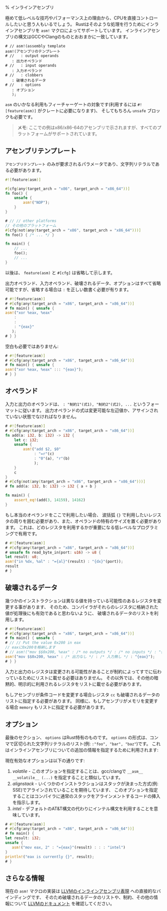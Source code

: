 % インラインアセンブリ
<!-- % Inline Assembly -->

<!-- For extremely low-level manipulations and performance reasons, one -->
<!-- might wish to control the CPU directly. Rust supports using inline -->
<!-- assembly to do this via the `asm!` macro. The syntax roughly matches -->
<!-- that of GCC & Clang: -->
極めて低レベルな技巧やパフォーマンス上の理由から、CPUを直接コントロールしたいと思う人もいるでしょう。
Rustはそのような処理を行うためにインラインアセンブリを `asm!` マクロによってサポートしています。
インラインアセンブリの構文はGCCやClangのものとおおまかに一致しています。

```ignore
# // asm!(assembly template
asm!(アセンブリのテンプレート
# //   : output operands
   : 出力オペランド
# //   : input operands
   : 入力オペランド
# //   : clobbers
   : 破壊されるデータ
# //   : options
   : オプション
   );
```

<!-- Any use of `asm` is feature gated (requires `#![feature(asm)]` on the -->
<!-- crate to allow) and of course requires an `unsafe` block. -->
`asm` のいかなる利用もフィーチャーゲートの対象です(利用するには `#![feature(asm)]` がクレートに必要になります)、
そしてもちろん `unsafe` ブロックも必要です。

<!-- > **Note**: the examples here are given in x86/x86-64 assembly, but -->
<!-- > all platforms are supported. -->
> **メモ**: ここでの例はx86/x86-64のアセンブリで示されますが、すべてのプラットフォームがサポートされています。

<!-- ## Assembly template -->
## アセンブリテンプレート

<!-- The `assembly template` is the only required parameter and must be a -->
<!-- literal string (i.e. `""`) -->
`アセンブリテンプレート` のみが要求されるパラメータであり、文字列リテラルである必要があります。

```rust
#![feature(asm)]

#[cfg(any(target_arch = "x86", target_arch = "x86_64"))]
fn foo() {
    unsafe {
        asm!("NOP");
    }
}

# // // other platforms
// その他のプラットフォーム
#[cfg(not(any(target_arch = "x86", target_arch = "x86_64")))]
fn foo() { /* ... */ }

fn main() {
    // ...
    foo();
    // ...
}
```

<!-- (The `feature(asm)` and `#[cfg]`s are omitted from now on.) -->
以後は、 `feature(asm)` と `#[cfg]` は省略して示します。

<!-- Output operands, input operands, clobbers and options are all optional -->
<!-- but you must add the right number of `:` if you skip them: -->
出力オペランド、入力オペランド、破壊されるデータ、オプションはすべて省略可能ですが、省略する場合は `:` を正しい数書く必要が有ります。

```rust
# #![feature(asm)]
# #[cfg(any(target_arch = "x86", target_arch = "x86_64"))]
# fn main() { unsafe {
asm!("xor %eax, %eax"
    :
    :
    : "{eax}"
   );
# } }
```

<!-- Whitespace also doesn't matter: -->
空白も必要ではありません:

```rust
# #![feature(asm)]
# #[cfg(any(target_arch = "x86", target_arch = "x86_64"))]
# fn main() { unsafe {
asm!("xor %eax, %eax" ::: "{eax}");
# } }
```

<!-- ## Operands -->
## オペランド

<!-- Input and output operands follow the same format: `: -->
<!-- "constraints1"(expr1), "constraints2"(expr2), ..."`. Output operand -->
<!-- expressions must be mutable lvalues, or not yet assigned: -->
入力と出力のオペランドは、 `: "制約1"(式1), "制約2"(式2), ...` というフォーマットに従います。
出力オペランドの式は変更可能な左辺値か、アサインされていない状態でなければなりません。

```rust
# #![feature(asm)]
# #[cfg(any(target_arch = "x86", target_arch = "x86_64"))]
fn add(a: i32, b: i32) -> i32 {
    let c: i32;
    unsafe {
        asm!("add $2, $0"
             : "=r"(c)
             : "0"(a), "r"(b)
             );
    }
    c
}
# #[cfg(not(any(target_arch = "x86", target_arch = "x86_64")))]
# fn add(a: i32, b: i32) -> i32 { a + b }

fn main() {
    assert_eq!(add(3, 14159), 14162)
}
```

<!-- If you would like to use real operands in this position, however, -->
<!-- you are required to put curly braces `{}` around the register that -->
<!-- you want, and you are required to put the specific size of the -->
<!-- operand. This is useful for very low level programming, where -->
<!-- which register you use is important: -->
もし本当のオペランドをここで利用したい場合、 波括弧 `{}` で利用したいレジスタの周りを囲む必要があり、また、オペランドの特有のサイズを置く必要があります。
これは、どのレジスタを利用するかが重要になる低レベルなプログラミングで有用です。

```rust
# #![feature(asm)]
# #[cfg(any(target_arch = "x86", target_arch = "x86_64"))]
# unsafe fn read_byte_in(port: u16) -> u8 {
let result: u8;
asm!("in %dx, %al" : "={al}"(result) : "{dx}"(port));
result
# }
```

<!-- ## Clobbers -->
## 破壊されるデータ

<!-- Some instructions modify registers which might otherwise have held -->
<!-- different values so we use the clobbers list to indicate to the -->
<!-- compiler not to assume any values loaded into those registers will -->
<!-- stay valid. -->
幾つかのインストラクションは異なる値を持っている可能性のあるレジスタを変更する事があります、
そのため、コンパイラがそれらのレジスタに格納された値が処理後にも有効であると思わないように、
破壊されるデータのリストを利用します。

```rust
# #![feature(asm)]
# #[cfg(any(target_arch = "x86", target_arch = "x86_64"))]
# fn main() { unsafe {
# // // Put the value 0x200 in eax
// eaxに0x200を格納します
# // asm!("mov $$0x200, %eax" : /* no outputs */ : /* no inputs */ : "{eax}");
asm!("mov $$0x200, %eax" : /* 出力なし */ : /* 入力無し */ : "{eax}");
# } }
```

<!-- Input and output registers need not be listed since that information -->
<!-- is already communicated by the given constraints. Otherwise, any other -->
<!-- registers used either implicitly or explicitly should be listed. -->
入力と出力のレジスタは変更される可能性があることが制約によってすでに伝わっているためにリストに載せる必要はありません。
その以外では、その他の暗黙的、明示的に利用されるレジスタをリストに載せる必要があります。

<!-- If the assembly changes the condition code register `cc` should be -->
<!-- specified as one of the clobbers. Similarly, if the assembly modifies -->
<!-- memory, `memory` should also be specified. -->
もしアセンブリが条件コードを変更する場合レジスタ `cc` も破壊されるデータのリストに指定する必要があります。
同様に、もしアセンブリがメモリを変更する場合 `memory` もリストに指定する必要があります。

<!-- ## Options -->
## オプション

<!-- The last section, `options` is specific to Rust. The format is comma -->
<!-- separated literal strings (i.e. `:"foo", "bar", "baz"`). It's used to -->
<!-- specify some extra info about the inline assembly: -->
最後のセクション、 `options` はRust特有のものです。
`options` の形式は、コンマで区切られた文字列リテラルのリスト(例: `:"foo", "bar", "baz"`)です。
これはインラインアセンブリについての追加の情報を指定するために利用されます:

<!-- Current valid options are: -->
現在有効なオプションは以下の通りです:

<!-- 1. *volatile* - specifying this is analogous to-->
<!--    `__asm__ __volatile__ (...)` in gcc/clang.-->
<!-- 2. *alignstack* - certain instructions expect the stack to be-->
<!--    aligned a certain way (i.e. SSE) and specifying this indicates to-->
<!--    the compiler to insert its usual stack alignment code-->
<!-- 3. *intel* - use intel syntax instead of the default AT&T.-->
1. *volatile* - このオプションを指定することは、gcc/clangで `__asm__ __volatile__ (...)` を指定することと類似しています。
2. *alignstack* - いくつかのインストラクションはスタックが決まった方式(例: SSE)でアラインされていることを期待しています、
   このオプションを指定することはコンパイラに通常のスタックをアラインメントするコードの挿入を指示します。
3. *intel* - デフォルトのAT&T構文の代わりにインテル構文を利用することを意味しています。

```rust
# #![feature(asm)]
# #[cfg(any(target_arch = "x86", target_arch = "x86_64"))]
# fn main() {
let result: i32;
unsafe {
   asm!("mov eax, 2" : "={eax}"(result) : : : "intel")
}
println!("eax is currently {}", result);
# }
```

<!-- ## More Information -->
## さらなる情報

<!-- The current implementation of the `asm!` macro is a direct binding to [LLVM's -->
<!-- inline assembler expressions][llvm-docs], so be sure to check out [their -->
<!-- documentation as well][llvm-docs] for more information about clobbers, -->
<!-- constraints, etc. -->
現在の `asm!` マクロの実装は [LLVMのインラインアセンブリ表現][llvm-docs] への直接的なバインディングです、
そのため破壊されるデータのリストや、制約、その他の情報について [LLVMのドキュメント][llvm-docs] を確認してください。

[llvm-docs]: http://llvm.org/docs/LangRef.html#inline-assembler-expressions
